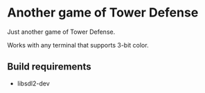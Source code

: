 # Another game of Tower Defense

Just another game of Tower Defense.

Works with any terminal that supports 3-bit color.

## Build requirements

- libsdl2-dev
